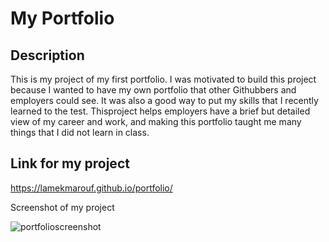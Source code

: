 # My Portfolio

## Description

This is my project of my first portfolio. I was motivated to build this project because I wanted to have my own portfolio that other Githubbers and employers could see. It was also a good way to put my skills that I recently learned to the test. Thisproject helps employers have a brief but detailed view of my career and work, and making this portfolio taught me many things that I did not learn in class.

## Link for my project

https://lamekmarouf.github.io/portfolio/

Screenshot of my project

![portfolioscreenshot](https://user-images.githubusercontent.com/89329958/144776876-72572d88-eac3-48d2-95fd-1f3457bdd0e3.JPG)
